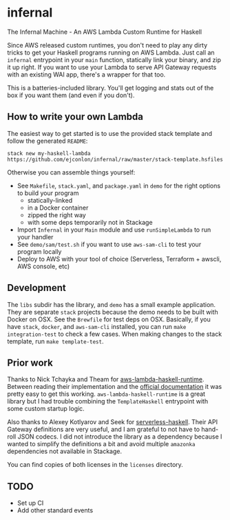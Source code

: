 # infernal

The Infernal Machine - An AWS Lambda Custom Runtime for Haskell

Since AWS released custom runtimes, you don't need to play any dirty tricks to get your Haskell programs running on AWS Lambda.
Just call an `infernal` entrypoint in your `main` function, statically link your binary, and zip it up right. If you want to
use your Lambda to serve API Gateway requests with an existing WAI app, there's a wrapper for that too.

This is a batteries-included library. You'll get logging and stats out of the box if you want them (and even if you don't).

## How to write your own Lambda

The easiest way to get started is to use the provided stack template and follow the generated `README`:

    stack new my-haskell-lambda https://github.com/ejconlon/infernal/raw/master/stack-template.hsfiles

Otherwise you can assemble things yourself:

* See `Makefile`, `stack.yaml`, and `package.yaml` in `demo` for the right options to build your program
  * statically-linked
  * in a Docker container
  * zipped the right way
  * with some deps temporarily not in Stackage
* Import `Infernal` in your `Main` module and use `runSimpleLambda` to run your handler
* See `demo/sam/test.sh` if you want to use `aws-sam-cli` to test your program locally
* Deploy to AWS with your tool of choice (Serverless, Terraform + awscli, AWS console, etc)

## Development

The `libs` subdir has the library, and `demo` has a small example application. They are separate `stack` projects because the demo
needs to be built with Docker on OSX. See the `Brewfile` for test deps on OSX. Basically, if you have `stack`, `docker`, and `aws-sam-cli`
installed, you can run `make integration-test` to check a few cases. When making changes to the stack template, run `make template-test`.

## Prior work

Thanks to Nick Tchayka and Theam for [aws-lambda-haskell-runtime](http://hackage.haskell.org/package/aws-lambda-haskell-runtime).
Between reading their implementation and the [official documentation](https://docs.aws.amazon.com/lambda/latest/dg/runtimes-custom.html#runtimes-custom-build)
it was pretty easy to get this working. `aws-lambda-haskell-runtime` is a great library but I had trouble combining the `TemplateHaskell` entrypoint
with some custom startup logic.

Also thanks to Alexey Kotlyarov and Seek for [serverless-haskell](https://hackage.haskell.org/package/serverless-haskell). Their API Gateway definitions are
very useful, and I am grateful to not have to hand-roll JSON codecs. I did not introduce the library as a dependency because I wanted to simplify the
definitions a bit and avoid multiple `amazonka` dependencies not available in Stackage.

You can find copies of both licenses in the `licenses` directory.

## TODO

* Set up CI
* Add other standard events
